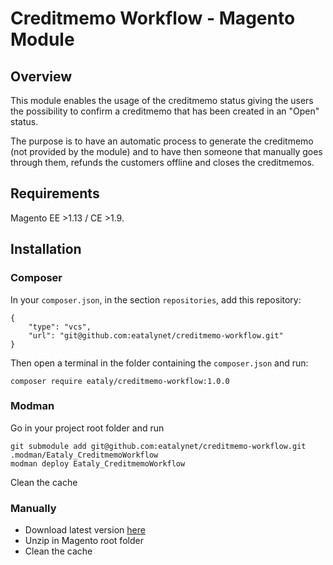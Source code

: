 # Creditmemo Workflow - Magento Module

## Overview

This module enables the usage of the creditmemo status giving the users the possibility to confirm a creditmemo that has been created in an "Open" status.

The purpose is to have an automatic process to generate the creditmemo (not provided by the module) and to have then someone that manually goes through them, refunds the customers offline and closes the creditmemos.

## Requirements

Magento EE >1.13 / CE >1.9.

## Installation

### Composer

In your `composer.json`, in the section `repositories`, add this repository:

    {
        "type": "vcs",
        "url": "git@github.com:eatalynet/creditmemo-workflow.git"
    }

Then open a terminal in the folder containing the `composer.json` and run:

    composer require eataly/creditmemo-workflow:1.0.0

### Modman

Go in your project root folder and run

    git submodule add git@github.com:eatalynet/creditmemo-workflow.git .modman/Eataly_CreditmemoWorkflow
    modman deploy Eataly_CreditmemoWorkflow

Clean the cache

### Manually

* Download latest version [here](https://github.com/eatalynet/creditmemo-workflow/archive/1.0.0.zip)
* Unzip in Magento root folder
* Clean the cache